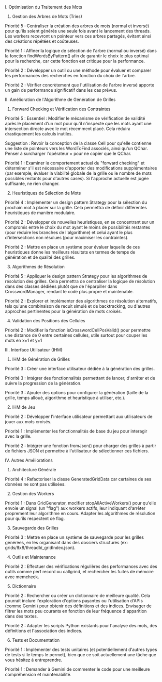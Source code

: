 I. Optimisation du Traitement des Mots
1. Gestion des Arbres de Mots (Tries)

Priorité 5 : Centraliser la création des arbres de mots (normal et inversé) pour qu'ils soient générés une seule fois avant le lancement des threads. Les workers recevront un pointeur vers ces arbres partagés, évitant ainsi des créations répétées et coûteuses.

Priorité 1 : Affiner la logique de sélection de l'arbre (normal ou inversé) dans la fonction findWordsByPattern() afin de garantir le choix le plus optimal pour la recherche, car cette fonction est critique pour la performance.

Priorité 2 : Développer un outil ou une méthode pour évaluer et comparer les performances des recherches en fonction du choix de l'arbre.

Priorité 2 : Vérifier concrètement que l'utilisation de l'arbre inversé apporte un gain de performance significatif dans les cas prévus.

II. Amélioration de l'Algorithme de Génération de Grilles
1. Forward Checking et Vérification des Contraintes

Priorité 5 : Essentiel : Modifier le mécanisme de vérification de validité après le placement d'un mot pour qu'il n'inspecte que les mots ayant une intersection directe avec le mot récemment placé. Cela réduira drastiquement les calculs inutiles.

Suggestion : Revoir la conception de la classe Cell pour qu'elle contienne une liste de pointeurs vers les WordToFind associés, ainsi qu'un QChar. Penser à surcharger l'opérateur = pour ne copier que le QChar.

Priorité 1 : Examiner le comportement actuel du "forward checking" et déterminer s'il est nécessaire d'apporter des modifications supplémentaires (par exemple, évaluer la viabilité globale de la grille ou le nombre de mots possibles restants pour d'autres cases). Si l'approche actuelle est jugée suffisante, ne rien changer.

2. Heuristiques de Sélection de Mots

Priorité 4 : Implémenter un design pattern Strategy pour la sélection du prochain mot à placer sur la grille. Cela permettra de définir différentes heuristiques de manière modulaire.

Priorité 2 : Développer de nouvelles heuristiques, en se concentrant sur un compromis entre le choix du mot ayant le moins de possibilités restantes (pour réduire les branches de l'algorithme) et celui ayant le plus d'intersections non résolues (pour maximiser les contraintes).

Priorité 2 : Mettre en place un système pour évaluer laquelle de ces heuristiques donne les meilleurs résultats en termes de temps de génération et de qualité des grilles.

3. Algorithmes de Résolution

Priorité 5 : Appliquer le design pattern Strategy pour les algorithmes de résolution des grilles. Cela permettra de centraliser la logique de résolution dans des classes dédiées plutôt que de l'éparpiller dans CrosswordManager, rendant le code plus propre et maintenable.

Priorité 2 : Explorer et implémenter des algorithmes de résolution alternatifs, tels qu'une combinaison de recuit simulé et de backtracking, ou d'autres approches pertinentes pour la génération de mots croisés.

4. Validation des Positions des Cellules

Priorité 2 : Modifier la fonction isCrosswordCellPosValid() pour permettre une distance de 0 entre certaines cellules, utile surtout pour couper les mots en  x=1 et y=1

III. Interface Utilisateur (IHM)
1. IHM de Génération de Grilles

Priorité 3 : Créer une interface utilisateur dédiée à la génération des grilles.

Priorité 3 : Intégrer des fonctionnalités permettant de lancer, d'arrêter et de suivre la progression de la génération.

Priorité 3 : Ajouter des options pour configurer la génération (taille de la grille, temps alloué, algorithme et heuristique à utiliser, etc.).

2. IHM de Jeu

Priorité 2 : Développer l'interface utilisateur permettant aux utilisateurs de jouer aux mots croisés.

Priorité 1 : Implémenter les fonctionnalités de base du jeu pour interagir avec la grille.

Priorité 2 : Intégrer une fonction fromJson() pour charger des grilles à partir de fichiers JSON et permettre à l'utilisateur de sélectionner ces fichiers.

IV. Autres Améliorations
1. Architecture Générale

Priorité 4 : Refactoriser la classe GeneratedGridData car certaines de ses données ne sont pas utilisées.

2. Gestion des Workers

Priorité 1 : Dans GridGenerator, modifier stopAllActiveWorkers() pour qu'elle envoie un signal (un "flag") aux workers actifs, leur indiquant d'arrêter proprement leur algorithme en cours. Adapter les algorithmes de résolution pour qu'ils respectent ce flag.

3. Sauvegarde des Grilles

Priorité 3 : Mettre en place un système de sauvegarde pour les grilles générées, en les organisant dans des dossiers structurés (ex: grids/8x8/threadId_gridIndex.json).

4. Outils et Maintenance

Priorité 2 : Effectuer des vérifications régulières des performances avec des outils comme perf record ou callgrind, et rechercher les fuites de mémoire avec memcheck.

5. Dictionnaire

Priorité 2 : Rechercher ou créer un dictionnaire de meilleure qualité. Cela pourrait inclure l'exploration d'options payantes ou l'utilisation d'APIs (comme Gemini) pour obtenir des définitions et des indices. Envisager de filtrer les mots peu courants en fonction de leur fréquence d'apparition dans des textes.

Priorité 2 : Adapter les scripts Python existants pour l'analyse des mots, des définitions et l'association des indices.

6. Tests et Documentation

Priorité 1 : Implémenter des tests unitaires (et potentiellement d'autres types de tests si le temps le permet), bien que ce soit actuellement une tâche que vous hésitez à entreprendre.

Priorité 1 : Demander à Gemini de commenter le code pour une meilleure compréhension et maintenabilité.